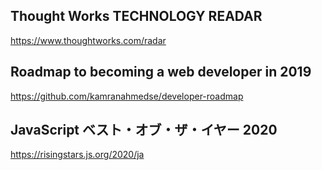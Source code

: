 
## Thought Works TECHNOLOGY READAR
https://www.thoughtworks.com/radar

## Roadmap to becoming a web developer in 2019
https://github.com/kamranahmedse/developer-roadmap

## JavaScript ベスト・オブ・ザ・イヤー 2020
https://risingstars.js.org/2020/ja

